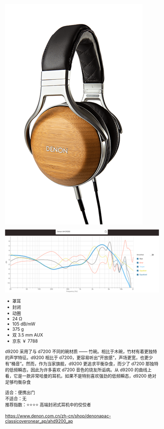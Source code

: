 ![img](../../../assets/d9200.png)

![freq](../../../assets/d9200%20freq.png)

- 罩耳
- 封闭
- 动圈
- 24 Ω
- 105 dB/mW
- 375 g
- 双 3.5 mm AUX
- 京东 ￥ 7788

d9200 采用了与 d7200 不同的碗材质 —— 竹碗。相比于木碗，竹材有着更独特的声学特征。d9200 相比于 d7200，更容易听出“开放感”，声场更宽，也更少有“桶音”。然而，作为当家旗舰，d9200 更追求平衡杂食，而少了 d7200 那独特的低频瞬态，因此为许多喜欢 d7200 音色的烧友所诟病。从 d9200 的曲线上看，它是一款非常哈曼的耳机，如果不是特别喜欢强劲的低频瞬态，d9200 绝对足够均衡杂食

适合：便携出门  
不适合：无  
推荐指数：⭐⭐⭐⭐ 高端封闭式耳机中的佼佼者

https://www.denon.com.cn/zh-cn/shop/denonapac-classicoveronear_ap/ahd9200_ap
